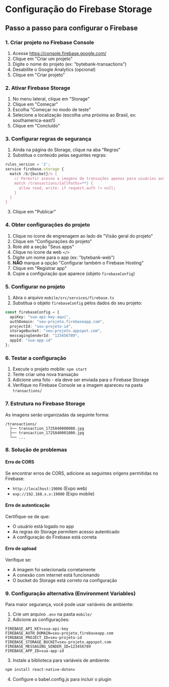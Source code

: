 # Configuração do Firebase Storage

## Passo a passo para configurar o Firebase

### 1. Criar projeto no Firebase Console

1. Acesse https://console.firebase.google.com/
2. Clique em "Criar um projeto"
3. Digite o nome do projeto (ex: "bytebank-transactions")
4. Desabilite o Google Analytics (opcional)
5. Clique em "Criar projeto"

### 2. Ativar Firebase Storage

1. No menu lateral, clique em "Storage"
2. Clique em "Começar"
3. Escolha "Começar no modo de teste"
4. Selecione a localização (escolha uma próxima ao Brasil, ex: southamerica-east1)
5. Clique em "Concluído"

### 3. Configurar regras de segurança

1. Ainda na página do Storage, clique na aba "Regras"
2. Substitua o conteúdo pelas seguintes regras:

```javascript
rules_version = '2';
service firebase.storage {
  match /b/{bucket}/o {
    // Permitir acesso a imagens de transações apenas para usuários autenticados
    match /transactions/{allPaths=**} {
      allow read, write: if request.auth != null;
    }
  }
}
```

3. Clique em "Publicar"

### 4. Obter configurações do projeto

1. Clique no ícone de engrenagem ao lado de "Visão geral do projeto"
2. Clique em "Configurações do projeto"
3. Role até a seção "Seus apps"
4. Clique no ícone da web `</>`
5. Digite um nome para o app (ex: "bytebank-web")
6. **NÃO** marque a opção "Configurar também o Firebase Hosting"
7. Clique em "Registrar app"
8. Copie a configuração que aparece (objeto `firebaseConfig`)

### 5. Configurar no projeto

1. Abra o arquivo `mobile/src/services/firebase.ts`
2. Substitua o objeto `firebaseConfig` pelos dados do seu projeto:

```typescript
const firebaseConfig = {
  apiKey: "sua-api-key-aqui",
  authDomain: "seu-projeto.firebaseapp.com",
  projectId: "seu-projeto-id",
  storageBucket: "seu-projeto.appspot.com",
  messagingSenderId: "123456789",
  appId: "sua-app-id"
};
```

### 6. Testar a configuração

1. Execute o projeto mobile: `npm start`
2. Tente criar uma nova transação
3. Adicione uma foto - ela deve ser enviada para o Firebase Storage
4. Verifique no Firebase Console se a imagem apareceu na pasta `transactions/`

### 7. Estrutura no Firebase Storage

As imagens serão organizadas da seguinte forma:
```
/transactions/
  ├── transaction_1725840000000.jpg
  ├── transaction_1725840001000.jpg
  └── ...
```

### 8. Solução de problemas

#### Erro de CORS
Se encontrar erros de CORS, adicione as seguintes origens permitidas no Firebase:
- `http://localhost:19006` (Expo web)
- `exp://192.168.x.x:19000` (Expo mobile)

#### Erro de autenticação
Certifique-se de que:
- O usuário está logado no app
- As regras do Storage permitem acesso autenticado
- A configuração do Firebase está correta

#### Erro de upload
Verifique se:
- A imagem foi selecionada corretamente
- A conexão com internet está funcionando
- O bucket do Storage está correto na configuração

### 9. Configuração alternativa (Environment Variables)

Para maior segurança, você pode usar variáveis de ambiente:

1. Crie um arquivo `.env` na pasta `mobile/`
2. Adicione as configurações:

```env
FIREBASE_API_KEY=sua-api-key
FIREBASE_AUTH_DOMAIN=seu-projeto.firebaseapp.com
FIREBASE_PROJECT_ID=seu-projeto-id
FIREBASE_STORAGE_BUCKET=seu-projeto.appspot.com
FIREBASE_MESSAGING_SENDER_ID=123456789
FIREBASE_APP_ID=sua-app-id
```

3. Instale a biblioteca para variáveis de ambiente:
```bash
npm install react-native-dotenv
```

4. Configure o babel.config.js para incluir o plugin
